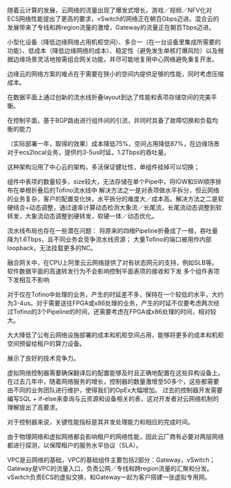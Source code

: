 随着云计算的发展，云网络的流量出现了爆发式增长。游戏／视频／NFV化对ECS网络性能提出了更高的要求，vSwitch的网络正在朝百Gbps迈进。混合云的发展带来了专线和跨region流量的激增，Gateway的流量正在朝百Tbps迈进。

小型化设备（降低边缘网络占用机柜空间）、多合一（在一台设备里集成所需要的功能）、低成本（降低边缘网络的成本）、稳定性（避免发生单核打爆风险）以及根据边缘场景灵活地按需组合网关功能，并尽可能地复用中心网络避免重复开发。

边缘云的网络方案的难点在于需要在狭小的空间内提供足够的性能，同时考虑压缩成本。

在数据平面上通过创新的流水线折叠layout到达了性能和表项存储空间的完美平衡。

在控制平面，基于BGP路由进行组件间的引流，并同时具备了故障切换和负载均衡的能力

（实际部署一年，取得的效果）成本降低75%，空间占用降低87%，在边缘场景对于ecs2local业务，提供约3-5us时延，1.2Tbps的吞吐量。

这种架构沿用了中心云的架构，多活保证健壮性，单组件挂掉可以切换；

组件中表项的数量较多，size较大，无法存储在单个Pipe中，将IGW和SW顺序排布在单根折叠后的Tofino流水线中
解决方法之一是对表项做水平拆分，但云网络的业务复杂，客户的配置变化快，水平拆分的难度大／成本高。解决方法之二是软硬结合+动态调整，通过速率计算动态检测大象流／长尾流，长尾流动态调整到软转发，大象流动态调整到硬转发，软硬一体／动态优化。

流水线布局也存在一些潜在问题：
将原来的四根Pipeline折叠成了一根，吞吐量降为1.6Tbps，且不同业务会竞争流水线资源；
大量Tofino的端口被用作内部loopback，无法挂载更多的NC。


融合网关中，在CPU上阿里云云网络提供了对有状态网元的支持，例如SLB等。
软件数据平面的高速转发行为不会影响控制平面表项的接收和下发
多个组件表项下发相互不影响

对于仅在Tofino中处理的业务，产生的时延差不多，保持在一个较低的水平，大约为3-4us。对于需要送往FPGA或x86处理的业务，产生的时延不仅要考虑两次经过Tofino的3个Pipeline的时间，还需要考虑在FPGA或x86处理的时间，相对较大。

大大降低了公有云网络设施部署的成本和机柜空间占用，能够将更多的成本和机柜空间预留给租户的算力设备。

展示了良好的技术竞争力。

虚拟网络控制器需要确保翻译后的配置能够及时且正确地配置在这些异构设备上。
在过去几年中，随着网络服务的增长，控制器的数量激增至50多个，这些都需要由不同的业务团队进行维护，使得我们的OpEx大幅增加。
过去的控制器开发需要编写SQL + if-else来查询与云资源和设备相关的表，这对开发者对云网络机制的理解提出了高要求。

对于控制器来说，关键性能指标是其并发处理能力和相应的完成时间。

由于物理网络和虚拟网络都会影响租户的网络性能，因此云厂商有必要对两层网络都进行探测，以保障租户的服务水平协议（SLA）。

VPC是云网络的基础，VPC的基础组件主要包括2部分：Gateway，vSwitch；Gateway是VPC的流量入口，负责公网／专线和跨region流量的汇聚和分发。vSwitch负责ECS的虚拟交换，和Gateway一起为客户搭建一张虚拟专用网。
